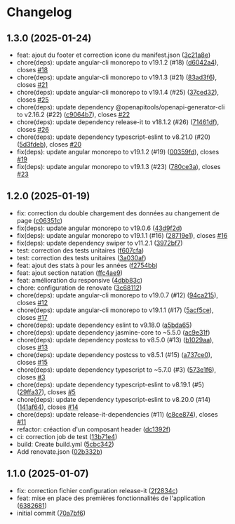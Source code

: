 # Changelog

## 1.3.0 (2025-01-24)

* feat: ajout du footer et correction icone du manifest.json ([3c21a8e](https://github.com/marekalgoud/statatrava/commit/3c21a8e))
* chore(deps): update angular-cli monorepo to v19.1.2 (#18) ([d6042a4](https://github.com/marekalgoud/statatrava/commit/d6042a4)), closes [#18](https://github.com/marekalgoud/statatrava/issues/18)
* chore(deps): update angular-cli monorepo to v19.1.3 (#21) ([83ad3f6](https://github.com/marekalgoud/statatrava/commit/83ad3f6)), closes [#21](https://github.com/marekalgoud/statatrava/issues/21)
* chore(deps): update angular-cli monorepo to v19.1.4 (#25) ([37ced32](https://github.com/marekalgoud/statatrava/commit/37ced32)), closes [#25](https://github.com/marekalgoud/statatrava/issues/25)
* chore(deps): update dependency @openapitools/openapi-generator-cli to v2.16.2 (#22) ([c9064b7](https://github.com/marekalgoud/statatrava/commit/c9064b7)), closes [#22](https://github.com/marekalgoud/statatrava/issues/22)
* chore(deps): update dependency release-it to v18.1.2 (#26) ([71461df](https://github.com/marekalgoud/statatrava/commit/71461df)), closes [#26](https://github.com/marekalgoud/statatrava/issues/26)
* chore(deps): update dependency typescript-eslint to v8.21.0 (#20) ([5d3fdeb](https://github.com/marekalgoud/statatrava/commit/5d3fdeb)), closes [#20](https://github.com/marekalgoud/statatrava/issues/20)
* fix(deps): update angular monorepo to v19.1.2 (#19) ([00359fd](https://github.com/marekalgoud/statatrava/commit/00359fd)), closes [#19](https://github.com/marekalgoud/statatrava/issues/19)
* fix(deps): update angular monorepo to v19.1.3 (#23) ([780ce3a](https://github.com/marekalgoud/statatrava/commit/780ce3a)), closes [#23](https://github.com/marekalgoud/statatrava/issues/23)

## 1.2.0 (2025-01-19)

* fix: correction du double chargement des données au changement de page ([c06351c](https://github.com/marekalgoud/statatrava/commit/c06351c))
* fix(deps): update angular monorepo to v19.0.6 ([43d9f2d](https://github.com/marekalgoud/statatrava/commit/43d9f2d))
* fix(deps): update angular monorepo to v19.1.1 (#16) ([28719e1](https://github.com/marekalgoud/statatrava/commit/28719e1)), closes [#16](https://github.com/marekalgoud/statatrava/issues/16)
* fix(deps): update dependency swiper to v11.2.1 ([3972bf7](https://github.com/marekalgoud/statatrava/commit/3972bf7))
* test: correction des tests unitaires ([f607cfa](https://github.com/marekalgoud/statatrava/commit/f607cfa))
* test: correction des tests unitaires ([3a030af](https://github.com/marekalgoud/statatrava/commit/3a030af))
* feat: ajout des stats à pour les années ([f2754bb](https://github.com/marekalgoud/statatrava/commit/f2754bb))
* feat: ajout section natation ([ffc4ae9](https://github.com/marekalgoud/statatrava/commit/ffc4ae9))
* feat: amélioration du responsive ([4dbb83c](https://github.com/marekalgoud/statatrava/commit/4dbb83c))
* chore: configuration de renovate ([3c68112](https://github.com/marekalgoud/statatrava/commit/3c68112))
* chore(deps): update angular-cli monorepo to v19.0.7 (#12) ([94ca215](https://github.com/marekalgoud/statatrava/commit/94ca215)), closes [#12](https://github.com/marekalgoud/statatrava/issues/12)
* chore(deps): update angular-cli monorepo to v19.1.1 (#17) ([5acf5ce](https://github.com/marekalgoud/statatrava/commit/5acf5ce)), closes [#17](https://github.com/marekalgoud/statatrava/issues/17)
* chore(deps): update dependency eslint to v9.18.0 ([a5bda65](https://github.com/marekalgoud/statatrava/commit/a5bda65))
* chore(deps): update dependency jasmine-core to ~5.5.0 ([ac9e31f](https://github.com/marekalgoud/statatrava/commit/ac9e31f))
* chore(deps): update dependency postcss to v8.5.0 (#13) ([b1029aa](https://github.com/marekalgoud/statatrava/commit/b1029aa)), closes [#13](https://github.com/marekalgoud/statatrava/issues/13)
* chore(deps): update dependency postcss to v8.5.1 (#15) ([a737ce0](https://github.com/marekalgoud/statatrava/commit/a737ce0)), closes [#15](https://github.com/marekalgoud/statatrava/issues/15)
* chore(deps): update dependency typescript to ~5.7.0 (#3) ([573e1f6](https://github.com/marekalgoud/statatrava/commit/573e1f6)), closes [#3](https://github.com/marekalgoud/statatrava/issues/3)
* chore(deps): update dependency typescript-eslint to v8.19.1 (#5) ([29ffa37](https://github.com/marekalgoud/statatrava/commit/29ffa37)), closes [#5](https://github.com/marekalgoud/statatrava/issues/5)
* chore(deps): update dependency typescript-eslint to v8.20.0 (#14) ([141af64](https://github.com/marekalgoud/statatrava/commit/141af64)), closes [#14](https://github.com/marekalgoud/statatrava/issues/14)
* chore(deps): update release-it-dependencies (#11) ([c8ce874](https://github.com/marekalgoud/statatrava/commit/c8ce874)), closes [#11](https://github.com/marekalgoud/statatrava/issues/11)
* refactor: créaction d'un composant header ([dc1392f](https://github.com/marekalgoud/statatrava/commit/dc1392f))
* ci: correction job de test ([13b71e4](https://github.com/marekalgoud/statatrava/commit/13b71e4))
* build: Create build.yml ([5cbc342](https://github.com/marekalgoud/statatrava/commit/5cbc342))
* Add renovate.json ([02b332b](https://github.com/marekalgoud/statatrava/commit/02b332b))

## 1.1.0 (2025-01-07)

* fix: correction fichier configuration release-it ([2f2834c](https://github.com/marekalgoud/statatrava/commit/2f2834c))
* feat: mise en place des premières fonctionnalités de l'application ([6382681](https://github.com/marekalgoud/statatrava/commit/6382681))
* initial commit ([70a7bf6](https://github.com/marekalgoud/statatrava/commit/70a7bf6))
